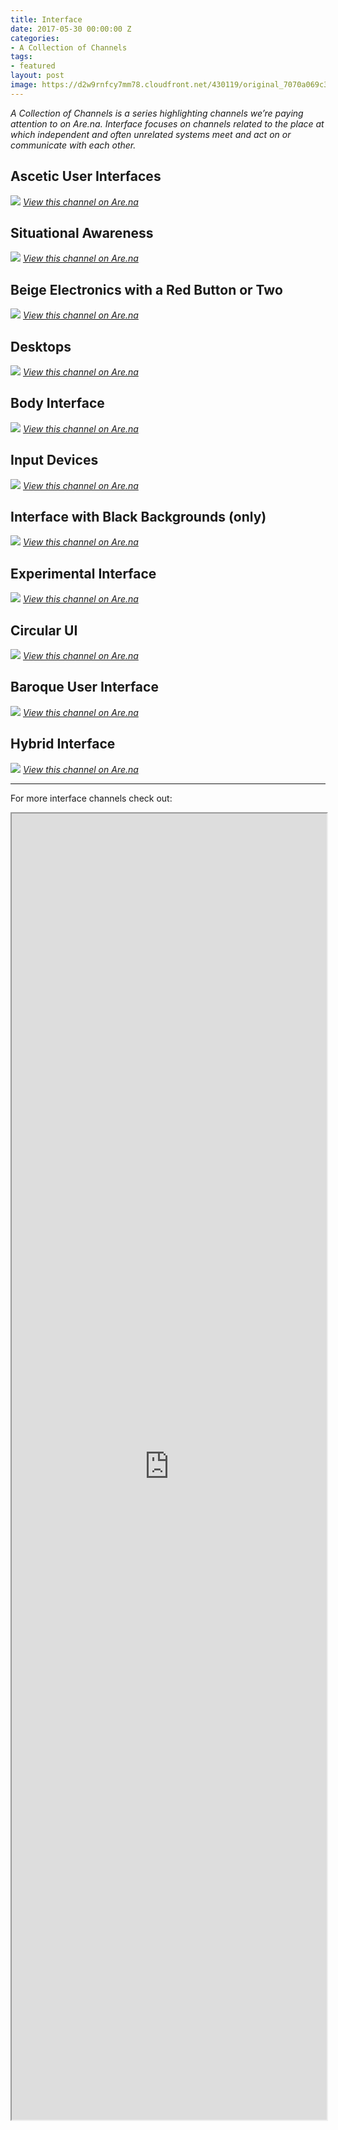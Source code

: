 ```yaml
---
title: Interface
date: 2017-05-30 00:00:00 Z
categories:
- A Collection of Channels
tags:
- featured
layout: post
image: https://d2w9rnfcy7mm78.cloudfront.net/430119/original_7070a069c33eab7bfdcd5a6867234090.jpg
---
```


_A Collection of Channels is a series highlighting channels we’re paying attention to on Are.na. Interface focuses on channels related to the place at which independent and often unrelated systems meet and act on or communicate with each other._

## Ascetic User Interfaces
[![](https://d2w9rnfcy7mm78.cloudfront.net/142326/original_36c961148478ebf2311e792ed56838e7.jpg)](https://www.are.na/james-hicks/ascetic-user-interfaces) *[View this channel on Are.na](https://www.are.na/james-hicks/ascetic-user-interfaces)*

## Situational Awareness
[![](https://d2w9rnfcy7mm78.cloudfront.net/428185/large_e0ab12e5aefda8e12d8fffe475ea2dcc.jpg)](https://www.are.na/architecture-effects/situational-awareness) *[View this channel on Are.na](https://www.are.na/architecture-effects/situational-awareness)*

## Beige Electronics with a Red Button or Two
[![](https://d2w9rnfcy7mm78.cloudfront.net/315673/large_1cdc7592871f0781d0548b18ebbd5626.jpg)](https://www.are.na/zach-rose/beige-electronics-with-a-red-button-or-two) *[View this channel on Are.na](https://www.are.na/zach-rose/beige-electronics-with-a-red-button-or-two)*

## Desktops
[![](https://d2w9rnfcy7mm78.cloudfront.net/952851/large_3b7f81aef96f0ae8c7d0ee7b4a393b1e.png)](https://www.are.na/edouard-u/desktops-1483033537) *[View this channel on Are.na](https://www.are.na/edouard-u/desktops-1483033537)*

## Body Interface
[![](https://d2w9rnfcy7mm78.cloudfront.net/69061/large_96cfcbce1f159f97083744b177937355.jpg)](https://www.are.na/laurel-schwulst/body-interface) *[View this channel on Are.na](https://www.are.na/laurel-schwulst/body-interface)*

## Input Devices
[![](https://d2w9rnfcy7mm78.cloudfront.net/194647/original_5018755689dd8fcd2bb947f3138485bd.gif)](https://www.are.na/morgan-sutherland/input-devices) *[View this channel on Are.na](https://www.are.na/morgan-sutherland/input-devices)*

## Interface with Black Backgrounds (only)
[![](https://d2w9rnfcy7mm78.cloudfront.net/150296/large_adb2e1d92dfb983fe656e747ef5962e8.png)](https://www.are.na/sun-an/interface-with-black-backgrounds-only) *[View this channel on Are.na](https://www.are.na/sun-an/interface-with-black-backgrounds-only)*

## Experimental Interface
[![](https://d2w9rnfcy7mm78.cloudfront.net/151083/large_d1caa0a2f219d295b154d6f1f8961744.jpg)](https://www.are.na/john-michael-boling/experimental-interface) *[View this channel on Are.na](https://www.are.na/john-michael-boling/experimental-interface)*

## Circular UI
[![](https://d2w9rnfcy7mm78.cloudfront.net/218602/large_6695fb00d3d7e10ae5e3df34b45e1544.jpg)](https://www.are.na/laurel-schwulst/circular-ui) *[View this channel on Are.na](https://www.are.na/laurel-schwulst/circular-ui)*

## Baroque User Interface
[![](https://d2w9rnfcy7mm78.cloudfront.net/906335/large_b93ef1bbf9d3cd39c22e102ecdec8853.jpg)](https://www.are.na/james-hicks/baroque-user-interface) *[View this channel on Are.na](https://www.are.na/james-hicks/baroque-user-interface)*

## Hybrid Interface
[![](https://d2w9rnfcy7mm78.cloudfront.net/1018175/large_1ddaad6108c4b68bd57f8d3afde345dd.jpg)](https://www.are.na/arthur-roing-baer/hybrid-interface) *[View this channel on Are.na](https://www.are.na/arthur-roing-baer/hybrid-interface)*

---

For more interface channels check out:
<iframe class="arena-iframe" width="100%" height="2090" src="https://www.are.na/toby-shorin/user-interface-superchannel/embed"></iframe>
